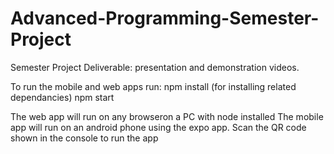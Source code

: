 # Advanced-Programming-Semester-Project
Semester Project Deliverable: presentation and demonstration videos.

To run the mobile and web apps run:
  npm install (for installing related dependancies)
  npm start

The web app will run on any browseron a PC with node installed
The mobile app will run on an android phone using the expo app. Scan the QR code shown in the console to run the app

